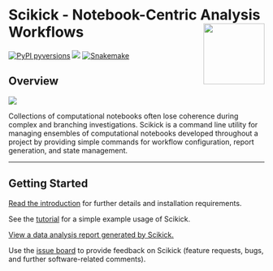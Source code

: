 

# Scikick - Notebook-Centric Analysis Workflows <img src="docs/scikick_documentation/icon.svg" align="right" width="120" />

[](https://pypi.python.org/pypi/scikick/)
[![PyPI pyversions](https://img.shields.io/pypi/pyversions/scikick.svg)](https://pypi.python.org/pypi/scikick/)
![](https://img.shields.io/badge/lifecycle-maturing-blue.svg)
[![Snakemake](https://img.shields.io/badge/snakemake-≥5.9.0-brightgreen.svg?style=flat)](https://snakemake.readthedocs.io)

## Overview

![](docs/scikick_documentation/figure1.svg)

Collections of computational notebooks often lose coherence during complex and branching investigations. Scikick is a command line utility for managing ensembles of computational notebooks developed throughout a project by providing simple commands for workflow configuration, report generation, and state management.

-----------------------------------------------------

## Getting Started

[Read the introduction](https://petronislab.camh.ca/pub/scikick/stable/docs/report/out_html/introduction.html) for further details and installation requirements.

See the [tutorial](https://petronislab.camh.ca/pub/scikick/stable/docs/report/out_html/hello_world.html) for a simple example usage of Scikick.

[View a data analysis report generated by Scikick.](https://petronislab.camh.ca/pub/scikick/stable/docs/single-cell_analysis/report/out_html/index.html)

Use the [issue board](https://github.com/matthewcarlucci/scikick/issues) to provide feedback on Scikick (feature requests, bugs, and further software-related comments).


